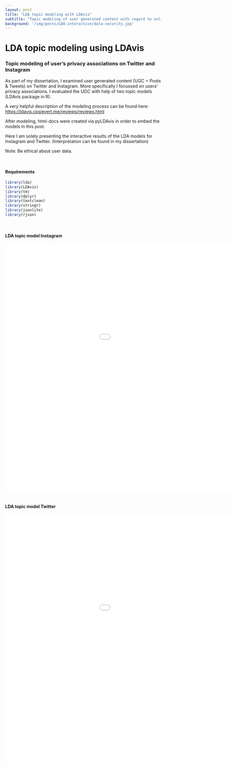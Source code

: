 ```yaml
---
layout: post
title: "LDA topic modeling with LDAvis"
subtitle: "Topic modeling of user generated content with regard to online privacy associations"
background: '/img/posts/LDA-interactive/data-security.jpg'
---
```


LDA topic modeling using LDAvis
================

### Topic modeling of user’s privacy associations on Twitter and Instagram

As part of my dissertation, I examined user generated content (UGC = Posts &
Tweets) on Twitter and Instagram.
More specifically I focussed on users’ privacy associations. I evaluated
the UGC with help of two topic models (LDAvis package in R).

A very helpful description of the modeling process can be found here: https://ldavis.cpsievert.me/reviews/reviews.html

After modeling, html-docs were created via pyLDAvis in order to embed the models in this post.

Here I am solely presenting the interactive results of the LDA models for Instagram
and Twitter. (Interpretation can be found in my dissertation)

Note: Be ethical about user data.

<br>

#### Requirements

``` r
library(lda)
library(LDAvis)
library(tm)
library(dplyr)
library(textclean)
library(stringr)
library(jsonlite)
library(rjson)
```

<br>

#### LDA topic model Instagram


<div style="text-align:center">
    <iframe id = 'lda_insta' src="/img/posts/LDA-interactive/Insta_LDA_model2.html"
        sandbox="allow-same-origin allow-scripts"
        width="1210"
        height="800"
        scrolling='no'
        seamless
        frameborder="0">
    </iframe>
 </div>



<br>

#### LDA topic model Twitter

<div style="text-align:center">
    <iframe id = 'lda_twitter' src="/img/posts/LDA-interactive/Twitter_LDA_model2.html"
        sandbox="allow-same-origin allow-scripts"
        width="1210"
        height="800"
        scrolling='no'
        seamless
        frameborder="0">
    </iframe>
 </div>